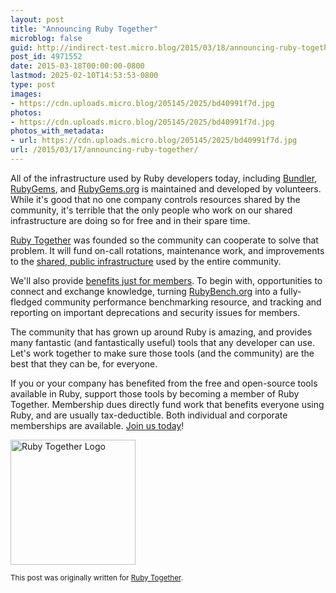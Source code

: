 ```yaml
---
layout: post
title: "Announcing Ruby Together"
microblog: false
guid: http://indirect-test.micro.blog/2015/03/18/announcing-ruby-together/
post_id: 4971552
date: 2015-03-18T00:00:00-0800
lastmod: 2025-02-10T14:53:53-0800
type: post
images:
- https://cdn.uploads.micro.blog/205145/2025/bd40991f7d.jpg
photos:
- https://cdn.uploads.micro.blog/205145/2025/bd40991f7d.jpg
photos_with_metadata:
- url: https://cdn.uploads.micro.blog/205145/2025/bd40991f7d.jpg
url: /2015/03/17/announcing-ruby-together/
---
```


All of the infrastructure used by Ruby developers today, including [Bundler][bundler], [RubyGems][rubygems], and [RubyGems.org](https://rubygems.org/) is maintained and developed by volunteers.  While it's good that no one company controls resources shared by the community, it's terrible that the only people who work on our shared infrastructure are doing so for free and in their spare time.

[Ruby Together][rubytogether] was founded so the community can cooperate to solve that problem. It will fund on-call rotations, maintenance work, and improvements to the [shared, public infrastructure][projects] used by the entire community.

We'll also provide [benefits just for members][benefits]. To begin with, opportunities to connect and exchange knowledge, turning [RubyBench.org](https://rubybench.org) into a fully-fledged community performance benchmarking resource, and tracking and reporting on important deprecations and security issues for members.

The community that has grown up around Ruby is amazing, and provides many fantastic (and fantastically useful) tools that any developer can use. Let's work together to make sure those tools (and the community) are the best that they can be, for everyone.

If you or your company has benefited from the free and open-source tools available in Ruby, support those tools by becoming a member of Ruby Together. Membership dues directly fund work that benefits everyone using Ruby, and are usually tax-deductible. Both individual and corporate memberships are available. [Join us today][join]!

<img src="https://indirect-test.micro.blog/uploads/2025/bd40991f7d.jpg" alt="Ruby Together Logo" style="width: 200px">

<small>This post was originally written for [Ruby Together][post].</small>

[rubytogether]: https://rubytogether.org
[bundler]: https://bundler.io
[rubygems]: https://rubygems.org/pages/download
[projects]: https://rubytogether.org/projects
[benefits]: https://rubytogether.org/benefits
[join]: https://rubytogether.org/join
[post]: https://rubytogether.org/news/2015-03-17-announcing-ruby-together
